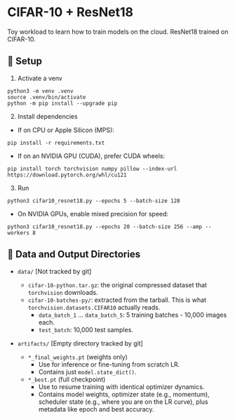 # CIFAR-10 + ResNet18

Toy workload to learn how to train models on the cloud. ResNet18 trained on CIFAR-10.

## 🚀 Setup

1. Activate a venv
```bash!
python3 -m venv .venv
source .venv/bin/activate
python -m pip install --upgrade pip
```

2. Install dependencies

* If on CPU or Apple Silicon (MPS):
```bash!
pip install -r requirements.txt
```

* If on an NVIDIA GPU (CUDA), prefer CUDA wheels:
```bash!
pip install torch torchvision numpy pillow --index-url https://download.pytorch.org/whl/cu121
```

3. Run

```bash!
python3 cifar10_resnet18.py --epochs 5 --batch-size 128
```

* On NVIDIA GPUs, enable mixed precision for speed:
```
python3 cifar10_resnet18.py --epochs 20 --batch-size 256 --amp --workers 8
```

## 📁 Data and Output Directories

* `data/` [Not tracked by git]
    * `cifar-10-python.tar.gz`: the original compressed dataset that `torchvision` downloads.
    * `cifar-10-batches-py/`: extracted from the tarball. This is what `torchvision.datasets.CIFAR10` actually reads.
        * `data_batch_1` … `data_batch_5`: 5 training batches - 10,000 images each.
        * `test_batch`: 10,000 test samples.

* `artifacts/` [Empty directory tracked by git]
    * `*_final_weights.pt` (weights only)
        * Use for inference or fine-tuning from scratch LR.
        * Contains just `model.state_dict()`.
    * `*_best.pt` (full checkpoint)
        * Use to resume training with identical optimizer dynamics.
        * Contains model weights, optimizer state (e.g., momentum), scheduler state (e.g., where you are on the LR curve), plus metadata like epoch and best accuracy.
